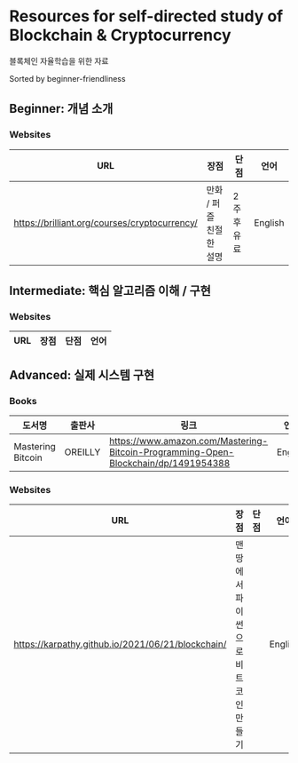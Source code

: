 # Resources for self-directed study of Blockchain & Cryptocurrency
블록체인 자율학습을 위한 자료  

Sorted by beginner-friendliness

## Beginner: 개념 소개 

### Websites 

| URL | 장점 | 단점| 언어 |
|---|---|---|---|
| https://brilliant.org/courses/cryptocurrency/ | 만화 / 퍼즐 친절한 설명 | 2주후 유료 | English |


## Intermediate: 핵심 알고리즘 이해 / 구현 

### Websites

| URL | 장점 | 단점| 언어 |
|---|---|---|---|

## Advanced: 실제 시스템 구현 

### Books

| 도서명 | 출판사 | 링크 | 언어 | 
|---|---|---|---|
| Mastering Bitcoin | OREILLY | https://www.amazon.com/Mastering-Bitcoin-Programming-Open-Blockchain/dp/1491954388 | English |

### Websites 

| URL | 장점 | 단점| 언어 |
|---|---|---|---|
| https://karpathy.github.io/2021/06/21/blockchain/ | 맨땅에서 파이썬으로 비트코인 만들기|  | English |  

